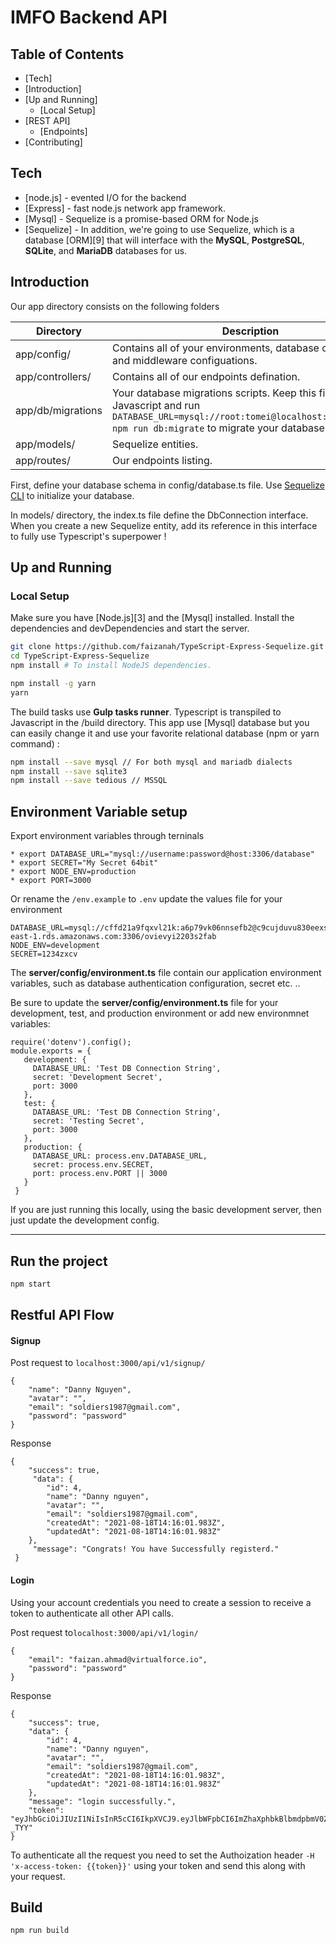 # IMFO Backend API

## Table of Contents
- [Tech]
- [Introduction]
- [Up and Running]
    - [Local Setup]
- [REST API]
	- [Endpoints]
- [Contributing]
##
## Tech
* [node.js] - evented I/O for the backend
* [Express] - fast node.js network app framework.
* [Mysql] - Sequelize is a promise-based ORM for Node.js
* [Sequelize] -  In addition, we're going to use Sequelize, which is a database [ORM][9] that will interface with the **MySQL**, **PostgreSQL**, **SQLite**, and **MariaDB** databases for us.
## Introduction

Our app directory consists on the following folders

| Directory | Description |
|---|---|
| app/config/  | Contains all of your environments, database configuration and middleware configuations. |
| app/controllers/  | Contains all of our endpoints defination. |
| app/db/migrations  | Your database migrations scripts. Keep this files in Javascript and run `DATABASE_URL=mysql://root:tomei@localhost:3306/tomeidb npm run db:migrate` to migrate your database schema. |
| app/models/ | Sequelize entities. |
| app/routes/ | Our endpoints listing. |

First, define your database schema in config/database.ts file.
Use [Sequelize CLI](http://docs.sequelizejs.com/en/v6/docs/migrations/) to initialize your database.

In models/ directory, the index.ts file define the DbConnection interface. When you create a new Sequelize entity, add its reference in this interface to fully use Typescript's superpower !
## Up and Running

### Local Setup
Make sure you have [Node.js][3] and the [Mysql] installed.
Install the dependencies and devDependencies and start the server.

```sh
git clone https://github.com/faizanah/TypeScript-Express-Sequelize.git # or clone your own fork
cd TypeScript-Express-Sequelize
npm install # To install NodeJS dependencies.
```

```bash
npm install -g yarn
yarn
```

The build tasks use **Gulp tasks runner**. Typescript is transpiled to Javascript in the /build directory.
This app use [Mysql] database but you can easily change it and use your favorite relational database (npm or yarn command) :
```bash
npm install --save mysql // For both mysql and mariadb dialects
npm install --save sqlite3
npm install --save tedious // MSSQL
```
## Environment Variable setup

Export environment variables through terninals
```
* export DATABASE_URL="mysql://username:password@host:3306/database"
* export SECRET="My Secret 64bit"
* export NODE_ENV=production
* export PORT=3000
```
Or rename the `/env.example` to `.env` update the values file for your environment
```
DATABASE_URL=mysql://cffd21a9fqxvl21k:a6p79vk06nnsefb2@c9cujduvu830eexs.cbetxkdyhwsb.us-east-1.rds.amazonaws.com:3306/ovievyi2203s2fab
NODE_ENV=development
SECRET=1234zxcv
```

The **server/config/environment.ts** file contain our application environment variables, such as database authentication configuration, secret etc. ..

Be sure to update the **server/config/environment.ts** file for your development, test, and production environment or add new environmnet variables:


```
require('dotenv').config();
module.exports = {
   development: {
     DATABASE_URL: 'Test DB Connection String',
     secret: 'Development Secret',
     port: 3000
   },
   test: {
     DATABASE_URL: 'Test DB Connection String',
     secret: 'Testing Secret',
     port: 3000
   },
   production: {
     DATABASE_URL: process.env.DATABASE_URL,
     secret: process.env.SECRET,
     port: process.env.PORT || 3000
   }
 }
```
If you are just running this locally, using the basic development server, then just update the development config.

----------


## Run the project

```bash
npm start
```
Restful API Flow
--------------------
#### Signup

Post request to `localhost:3000/api/v1/signup/`
```
{
	"name": "Danny Nguyen",
	"avatar": "",
	"email": "soldiers1987@gmail.com",
	"password": "password"
}
```

Response
```
{
    "success": true,
	 "data": {
        "id": 4,
        "name": "Danny nguyen",
        "avatar": "",
        "email": "soldiers1987@gmail.com",
        "createdAt": "2021-08-18T14:16:01.983Z",
        "updatedAt": "2021-08-18T14:16:01.983Z"
    },
	 "message": "Congrats! You have Successfully registerd."
 }
```

#### Login
Using your account credentials you need to create a session to receive a token to authenticate all other API calls.

Post request to`localhost:3000/api/v1/login/`
```
{
	"email": "faizan.ahmad@virtualforce.io",
	"password": "password"
}
```

Response
```
{
    "success": true,
    "data": {
        "id": 4,
        "name": "Danny nguyen",
        "avatar": "",
        "email": "soldiers1987@gmail.com",
        "createdAt": "2021-08-18T14:16:01.983Z",
        "updatedAt": "2021-08-18T14:16:01.983Z"
    },
    "message": "login successfully.",
    "token": "eyJhbGciOiJIUzI1NiIsInR5cCI6IkpXVCJ9.eyJlbWFpbCI6ImZhaXphbkBlbmdpbmV0ZWNoLmlvIidsZLyeicvlVN7eWnLuMuOi5E5y-_TYY"
}
```

To  authenticate all the request you need to set the Authoization header `-H 'x-access-token: {{token}}'` using your token and send this along with your request.

## Build

```bash
npm run build
```

